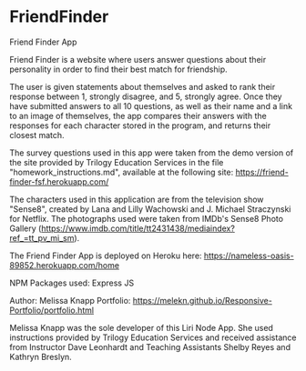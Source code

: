 # FriendFinder

Friend Finder App

Friend Finder is a website where users answer questions about their personality in order to find their best match for friendship. 

The user is given statements about themselves and asked to rank their response between 1, strongly disagree, and 5, strongly agree. Once they have submitted answers to all 10 questions, as well as their name and a link to an image of themselves, the app compares their answers with the responses for each character stored in the program, and returns their closest match. 

The survey questions used in this app were taken from the demo version of the site provided by Trilogy Education Services in the file "homework_instructions.md", available at the following site: https://friend-finder-fsf.herokuapp.com/


The characters used in this application are from the television show "Sense8", created by Lana and Lilly Wachowski and J. Michael Straczynski for Netflix. The photographs used were taken from IMDb's Sense8 Photo Gallery (https://www.imdb.com/title/tt2431438/mediaindex?ref_=tt_pv_mi_sm). 

The Friend Finder App is deployed on Heroku here: https://nameless-oasis-89852.herokuapp.com/home 

NPM Packages used: Express JS

Author: Melissa Knapp
Portfolio: https://melekn.github.io/Responsive-Portfolio/portfolio.html 

Melissa Knapp was the sole developer of this Liri Node App. She used instructions provided by Trilogy Education Services and received assistance from Instructor Dave Leonhardt and Teaching Assistants Shelby Reyes and Kathryn Breslyn. 